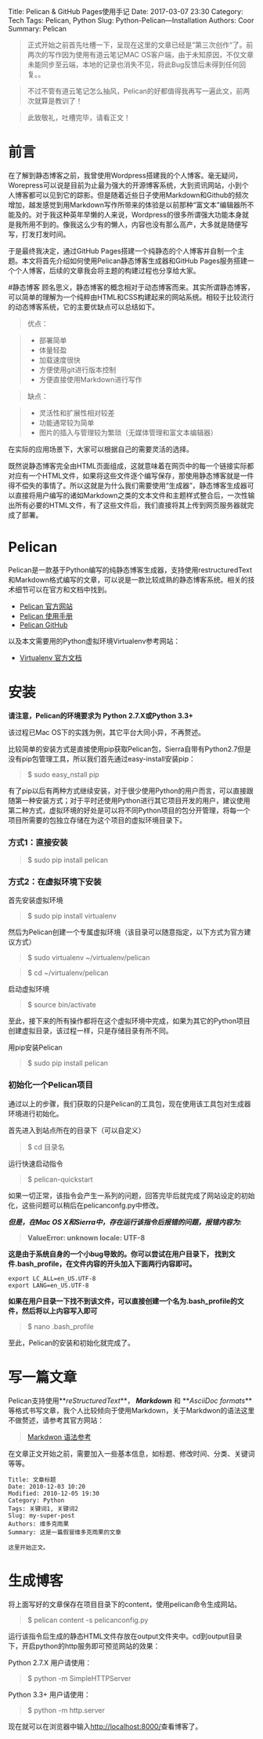 Title: Pelican & GitHub Pages使用手记
Date: 2017-03-07 23:30
Category: Tech
Tags: Pelican, Python
Slug: Python-Pelican—Installation
Authors: Coor
Summary: Pelican

> 正式开始之前首先吐槽一下，呈现在这里的文章已经是”第三次创作“了。前两次的写作因为使用有道云笔记MAC OS客户端，由于未知原因，不仅文章未能同步至云端，本地的记录也消失不见，将此Bug反馈后未得到任何回复。。

> 不过不管有道云笔记怎么抽风，Pelican的好都值得我再写一遍此文，前两次就算是教训了！

> 此致敬礼，吐槽完毕，请看正文！

# 前言
在了解到静态博客之前，我曾使用Wordpress搭建我的个人博客。毫无疑问，Worepress可以说是目前为止最为强大的开源博客系统，大到资讯网站，小到个人博客都可以见到它的踪影。但是随着近些日子使用Markdown和Github的频次增加，越发感觉到用Markdown写作所带来的体验是以前那种“富文本”编辑器所不能及的。对于我这种英年早懒的人来说，Wordpress的很多所谓强大功能本身就是我所用不到的。像我这么少有的懒人，内容也没有那么高产，大多就是随便写写，打发打发时间。

于是最终我决定，通过GitHub Pages搭建一个纯静态的个人博客并自制一个主题。本文将首先介绍如何使用Pelican静态博客生成器和GitHub Pages服务搭建一个个人博客，后续的文章我会将主题的构建过程也分享给大家。

#静态博客
顾名思义，静态博客的概念相对于动态博客而来。其实所谓静态博客，可以简单的理解为一个纯粹由HTML和CSS构建起来的网站系统。相较于比较流行的动态博客系统，它的主要优缺点可以总结如下。

> 优点：

> - 部署简单
> - 体量轻盈
> - 加载速度很快
> - 方便使用git进行版本控制
> - 方便直接使用Markdown进行写作

> 缺点：

> - 灵活性和扩展性相对较差
> - 功能通常较为简单
> - 图片的插入与管理较为繁琐（无媒体管理和富文本编辑器）

在实际的应用场景下，大家可以根据自己的需要灵活的选择。

既然说静态博客完全由HTML页面组成，这就意味着在网页中的每一个链接实际都对应有一个HTML文件，如果将这些文件逐个编写保存，那使用静态博客就是一件得不偿失的事情了。所以这就是为什么我们需要使用“生成器”，静态博客生成器可以直接将用户编写的诸如Markdown之类的文本文件和主题样式整合后，一次性输出所有必要的HTML文件，有了这些文件后，我们直接将其上传到网页服务器就完成了部署。

# Pelican 
Pelican是一款基于Python编写的纯静态博客生成器，支持使用restructuredText和Markdown格式编写的文章，可以说是一款比较成熟的静态博客系统。相关的技术细节可以在官方和文档中找到。

- [Pelican 官方网站](https://blog.getpelican.com/)
- [Pelican 使用手册](http://docs.getpelican.com/en/stable/)
- [Pelican GitHub](https://github.com/getpelican/pelican)

以及本文需要用的Python虚拟环境Virtualenv参考网站：

- [Virtualenv 官方文档](https://virtualenv.pypa.io/en/stable/)

# 安装
**请注意，Pelican的环境要求为 Python 2.7.X或Python 3.3+**

该过程已Mac OS下的实践为例，其它平台大同小异，不再赘述。

比较简单的安装方式是直接使用pip获取Pelican包，Sierra自带有Python2.7但是没有pip包管理工具，所以我们首先通过easy-install安装pip：

> $ sudo easy_nstall pip

有了pip以后有两种方式继续安装，对于很少使用Python的用户而言，可以直接跟随第一种安装方式；对于平时还使用Python进行其它项目开发的用户，建议使用第二种方式，虚拟环境的好处是可以将不同Python项目的包分开管理，将每一个项目所需要的包独立存储在为这个项目的虚拟环境目录下。

### 方式1：直接安装

> $ sudo pip install pelican

### 方式2：在虚拟环境下安装
首先安装虚拟环境
> $ sudo pip install virtualenv

然后为Pelican创建一个专属虚拟环境（该目录可以随意指定，以下方式为官方建议方式）
> $ sudo virtualenv ~/virtualenv/pelican

> $ cd ~/virtualenv/pelican

启动虚拟环境
> $ source bin/activate

至此，接下来的所有操作都将在这个虚拟环境中完成，如果为其它的Python项目创建虚拟目录，该过程一样，只是存储目录有所不同。

用pip安装Pelican
> $ sudo pip install pelican

### 初始化一个Pelican项目
通过以上的步骤，我们获取的只是Pelican的工具包，现在使用该工具包对生成器环境进行初始化。

首先进入到站点所在的目录下（可以自定义）
> $ cd 目录名
        
运行快速启动指令
> $ pelican-quickstart

如果一切正常，该指令会产生一系列的问题，回答完毕后就完成了网站设定的初始化，这些问题可以稍后在pelicanconfg.py中修改。

**_但是，在Mac OS X和Sierra中，存在运行该指令后报错的问题，报错内容为:_**

> **ValueError: unknown locale: UTF-8**

**这是由于系统自身的一个小bug导致的。你可以尝试在用户目录下， 找到文件.bash_profile，在文件内容的开头加入下面两行内容即可。**
```
export LC_ALL=en_US.UTF-8
export LANG=en_US.UTF-8
```

**如果在用户目录一下找不到该文件，可以直接创建一个名为.bash_profile的文件，然后将以上内容写入即可**
> $ nano .bash_profile

至此，Pelican的安装和初始化就完成了。

# 写一篇文章
Pelican支持使用**_reStructuredText_**， **_Markdown_** 和 **_AsciiDoc formats_**等格式书写文章，我个人比较倾向于使用Markdown，关于Markdwon的语法这里不做赘述，请参考其官方网站：
> [Markdwon 语法参考](http://daringfireball.net/projects/markdown/syntax)

在文章正文开始之前，需要加入一些基本信息，如标题、修改时间、分类、关键词等等。
```
Title: 文章标题
Date: 2010-12-03 10:20
Modified: 2010-12-05 19:30
Category: Python
Tags: 关键词1, 关键词2
Slug: my-super-post
Authors: 维多克雨果
Summary: 这是一篇假冒维多克雨果的文章

这里开始正文。
```
# 生成博客
将上面写好的文章保存在项目目录下的content，使用pelican命令生成网站。
> $ pelican content -s pelicanconfig.py

运行该指令后生成的静态HTML文件存放在output文件夹中。cd到output目录下，开启python的http服务即可预览网站的效果：

Python 2.7.X 用户请使用：
> $ python -m SimpleHTTPServer

Python 3.3+ 用户请使用：
> $ python -m http.server

现在就可以在浏览器中输入[http://localhost:8000/](http://localhost:8000/)查看博客了。